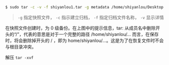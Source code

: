 
```bash
$ sudo tar -c -v -f shiyanlou1.tar -g metadata /home/shiyanlou/Desktop
```
> `-g` 指定快照文件，
> `-c` 指示建立归档，
> `-f` 指定归档文件名称，
> `-v` 显示详情

在快照文件创建时，为 0 级备份。在上图中的提示信息，tar: 从成员名中删除开头的“/”，代表的意思是对于一个完整的路径 /home/shiyanlou/... 而言，在保存时，将会删除掉开头的 / ，即为 home/shiyanlou/...。这是为了在恢复文件时不会与根目录冲突。

解压 `tar -xvf` 

